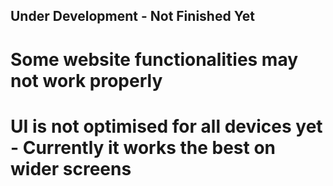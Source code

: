 ## Under Development - Not Finished Yet

# Some website functionalities may not work properly 
# UI is not optimised for all devices yet - Currently it works the best on wider screens

